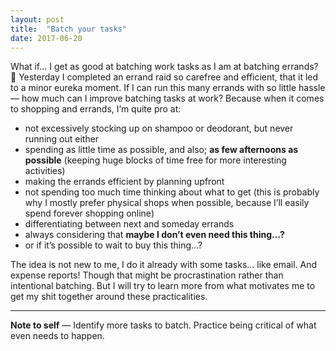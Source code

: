 ```yaml
---
layout: post
title:  "Batch your tasks"
date: 2017-06-20
---
```


What if… I get as good at batching work tasks as I am at batching errands? 🤔 Yesterday I completed an errand raid so carefree and efficient, that it led to a minor eureka moment. If I can run this many errands with so little hassle — how much can I improve batching tasks at work? Because when it comes to shopping and errands, I’m quite pro at:

* not excessively stocking up on shampoo or deodorant, but never running out either
* spending as little time as possible, and also; **as few afternoons as possible** (keeping huge blocks of time free for more interesting activities)
* making the errands efficient by planning upfront
* not spending too much time thinking about what to get (this is probably why I mostly prefer physical shops when possible, because I’ll easily spend forever shopping online)
* differentiating between next and someday errands
* always considering that **maybe I don’t even need this thing…?**
* or if it’s possible to wait to buy this thing…?

The idea is not new to me, I do it already with some tasks… like email. And expense reports! Though that might be procrastination rather than intentional batching. But I will try to learn more from what motivates me to get my shit together around these practicalities.

---

**Note to self** — Identify more tasks to batch. Practice being critical of what even needs to happen.
